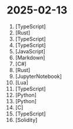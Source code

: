 # 2025-02-13

1. [](https://github.comundefined "🪄 Create rich visualizations with AI") [TypeScript]
2. [](https://github.comundefined "an open source, extensible AI agent that goes beyond code suggestions - install, execute, edit, and test with any LLM") [Rust]
3. [](https://github.comundefined "FastGPT is a knowledge-based platform built on the LLMs, offers a comprehensive suite of out-of-the-box capabilities such as data processing, RAG retrieval, and visual AI workflow orchestration, letting you easily develop and deploy complex question-answering systems without the need for extensive setup or configuration.") [TypeScript]
4. [](https://github.comundefined "🔥 🔥 🔥 Open Source Airtable Alternative") [TypeScript]
5. [](https://github.comundefined "Fast, easy and reliable testing for anything that runs in a browser.") [JavaScript]
6. [](https://github.comundefined "Master programming by recreating your favorite technologies from scratch.") [Markdown]
7. [](https://github.comundefined "5D Diplomacy With Multiverse Time Travel") [C#]
8. [](https://github.comundefined "An open source payments switch written in Rust to make payments fast, reliable and affordable") [Rust]
9. [](https://github.comundefined "面向开发者的 LLM 入门教程，吴恩达大模型系列课程中文版") [JupyterNotebook]
10. [](https://github.comundefined "🦍 The Cloud-Native API Gateway and AI Gateway.") [Lua]
11. [](https://github.comundefined "https://textbehindimage.rexanwong.xyz - create text behind image designs easily") [TypeScript]
12. [](https://github.comundefined "Vision agent") [Python]
13. [](https://github.comundefined "Prompt-To-Agent : Create custom engineering agents for your codebase") [Python]
14. [](https://github.comundefined "Architected for speed. Automated for easy. Monitoring and troubleshooting, transformed!") [C]
15. [](https://github.comundefined "An enterprise-class UI design language and React UI library") [TypeScript]
16. [](https://github.comundefined "OpenZeppelin Contracts is a library for secure smart contract development.") [Solidity]

